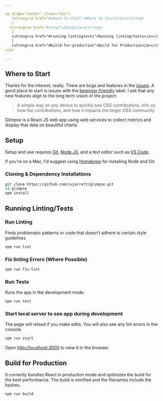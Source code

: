 ```yaml
---

<p align="center" class="toc">
   <strong><a href="#where-to-start">Where to Start</a></strong>
   |
  <strong><a href="#setup">Setup</a></strong>
   |
   <strong><a href="#running-lintingtests">Running linting/tests</a></strong>
   |
   <strong><a href="#build-for-production">Build for Production</a></strong>
</p>

---
```


## Where to Start
Thanks for the interest, really. There are bugs and features in the [issues](https://github.com/cujarrett/glimpse/issues).
A good place to start is issues with the [beginner-friendly](https://github.com/cujarrett/glimpse/issues?q=is%3Aissue+is%3Aopen+label%3Abeginner-friendly)
label. I ask that any new features align to the long term vision of the project:

> A simple way on any device to quickly see OSS contributions, info on how the contributions, and how it impacts the larger OSS community

Glimpse is a React JS web app using web services to collect metrics and display that data on beautiful charts.

## Setup
Setup and use requires [Git](https://git-scm.com/),
[Node JS](https://nodejs.org/en/), and a text editor such as
[VS Code](https://code.visualstudio.com/).

If you're on a Mac, I'd suggest using [Homebrew](https://brew.sh/) for installing Node and Git.

### Cloning & Dependency Installations
```sh
git clone https://github.com/cujarrett/glimpse.git
cd glimpse
npm install
```

## Running Linting/Tests

### Run Linting
Finds problematic patterns or code that doesn’t adhere to certain style guidelines
```sh
npm run lint
```

### Fix linting Errors (Where Possible)
```sh
npm run fix-lint
```

### Run Tests
Runs the app in the development mode.
```sh
npm run test
```

### Start local server to see app during development
The page will reload if you make edits. You will also see any lint errors in the console.
```sh
npm run start
```
Open [http://localhost:3000](http://localhost:3000) to view it in the browser.

## Build for Production
It correctly bundles React in production mode and optimizes the build for the best performance.
The build is minified and the filenames include the hashes.
```sh
npm run build
```

